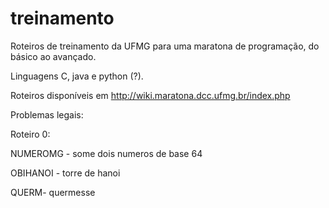 # treinamento
Roteiros de treinamento da UFMG para uma maratona de programação, do básico ao avançado. 

Linguagens C, java e python (?).

Roteiros disponíveis em http://wiki.maratona.dcc.ufmg.br/index.php

Problemas legais:

Roteiro 0:

NUMEROMG - some dois numeros de base 64

OBIHANOI - torre de hanoi 

QUERM- quermesse 

